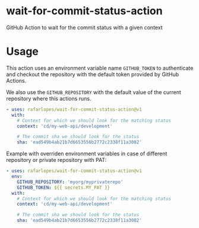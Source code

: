# wait-for-commit-status-action
GitHub Action to wait for the commit status with a given context

# Usage

This action uses an environment variable name `GITHUB_TOKEN` to authenticate and checkout the repository with the default token provided by GitHub Actions.

We also use the `GITHUB_REPOSITORY` with the default value of the current repository where this actions runs.

<!-- start usage -->
```yaml
- uses: rafarlopes/wait-for-commit-status-action@v1
  with:
    # Context for which we should look for the matching status
    context: 'cd/my-web-api/development'

    # The commit sha we should look for the status
    sha: 'ead549b4ab21b7d6653556b2772c2338f11a3082'
```

Example with overriden environment variables in case of different repository or private repository with PAT:

```yaml
- uses: rafarlopes/wait-for-commit-status-action@v1
  env:
    GITHUB_REPOSITORY: 'myorg/myprivaterepo'
    GITHUB_TOKEN: ${{ secrets.MY_PAT }}
  with:
    # Context for which we should look for the matching status
    context: 'cd/my-web-api/development'

    # The commit sha we should look for the status
    sha: 'ead549b4ab21b7d6653556b2772c2338f11a3082'
```
<!-- end usage -->
